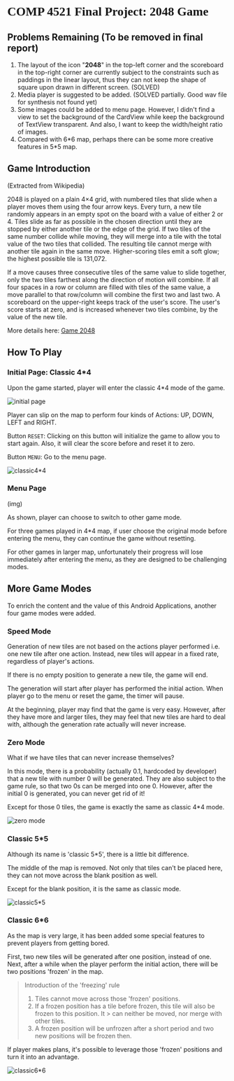 # <font face = "Times New Roman">COMP 4521 Final Project: 2048 Game</font>

## Problems Remaining (To be removed in final report)

1. The layout of the icon "**2048**" in the top-left corner and the scoreboard in the top-right
   corner are currently subject to the constraints such as paddings in the linear layout, thus they
   can not keep the shape of square upon drawn in different screen. (SOLVED)
2. Media player is suggested to be added. (SOLVED partially. Good wav file for synthesis not found yet)
3. Some images could be added to menu page. However, I didn't find a view to set the background of
   the CardView while keep the background of TextView transparent. And also, I want to keep the
   width/height ratio of images.
4. Compared with 6\*6 map, perhaps there can be some more creative features in 5\*5 map.

## Game Introduction

(Extracted from Wikipedia)

2048 is played on a plain 4×4 grid, with numbered tiles that slide when a player moves them using
the four arrow keys. Every turn, a new tile randomly appears in an empty spot on the board with a
value of either 2 or 4. Tiles slide as far as possible in the chosen direction until they are stopped
by either another tile or the edge of the grid. If two tiles of the same number collide while moving,
they will merge into a tile with the total value of the two tiles that collided. The resulting tile
cannot merge with another tile again in the same move. Higher-scoring tiles emit a soft glow; the
highest possible tile is 131,072.

If a move causes three consecutive tiles of the same value to slide together, only the two tiles
farthest along the direction of motion will combine. If all four spaces in a row or column are
filled with tiles of the same value, a move parallel to that row/column will combine the first two
and last two. A scoreboard on the upper-right keeps track of the user's score. The user's score
starts at zero, and is increased whenever two tiles combine, by the value of the new tile.

More details here: [Game 2048](https://en.wikipedia.org/wiki/2048_(video_game))

## How To Play

### Initial Page: Classic 4*4

Upon the game started, player will enter the classic 4*4 mode of the game.

![initial page](./img/initial_page.png)

Player can slip on the map to perform four kinds of Actions: UP, DOWN, LEFT and RIGHT.

Button `RESET`: Clicking on this button will initialize the game to allow you to start again. Also,
it will clear the score before and reset it to zero.

Button `MENU`: Go to the menu page.

![classic4*4](./img/classic4.png)

### Menu Page

(img)

As shown, player can choose to switch to other game mode.

For three games played in 4*4 map, if user choose the original mode before entering the menu,
they can continue the game without resetting.

For other games in larger map, unfortunately their progress will lose immediately after entering the
menu, as they are designed to be challenging modes.

## More Game Modes

To enrich the content and the value of this Android Applications, another four game modes were
added.

### Speed Mode

Generation of new tiles are not based on the actions player performed i.e. one new tile after one
action. Instead, new tiles will appear in a fixed rate, regardless of player's actions.

If there is no empty position to generate a new tile, the game will end.

The generation will start after player has performed the initial action. When player go to the
menu or reset the game, the timer will pause.

At the beginning, player may find that the game is very easy. However, after they have more and larger
tiles, they may feel that new tiles are hard to deal with, although the generation rate actually will
never increase.

### Zero Mode

What if we have tiles that can never increase themselves?

In this mode, there is a probability (actually 0.1, hardcoded by developer) that a new tile with
number 0 will be generated. They are also subject to the game rule, so that two 0s can be merged
into one 0. However, after the initial 0 is generated, you can never get rid of it!

Except for those 0 tiles, the game is exactly the same as classic 4*4 mode.

![zero mode](./img/zero.png)

### Classic 5*5

Although its name is 'classic 5*5', there is a little bit difference.

The middle of the map is removed. Not only that tiles can't be placed here, they can not move across
the blank position as well.

Except for the blank position, it is the same as classic mode.

![classic5*5](./img/classic5.png)

### Classic 6*6

As the map is very large, it has been added some special features to prevent players from getting bored.

First, two new tiles will be generated after one position, instead of one.<br>
Next, after a while when the player perform the initial action, there will be two positions 'frozen'
in the map.

> Introduction of the 'freezing' rule
> 1. Tiles cannot move across those 'frozen' positions.
> 2. If a frozen position has a tile before frozen, this tile will also be frozen to this position. It
     > can neither be moved, nor merge with other tiles.
> 3. A frozen position will be unfrozen after a short period and two new positions will be frozen then.

If player makes plans, it's possible to leverage those 'frozen' positions and turn it
into an advantage.

![classic6*6](./img/classic6.png)
